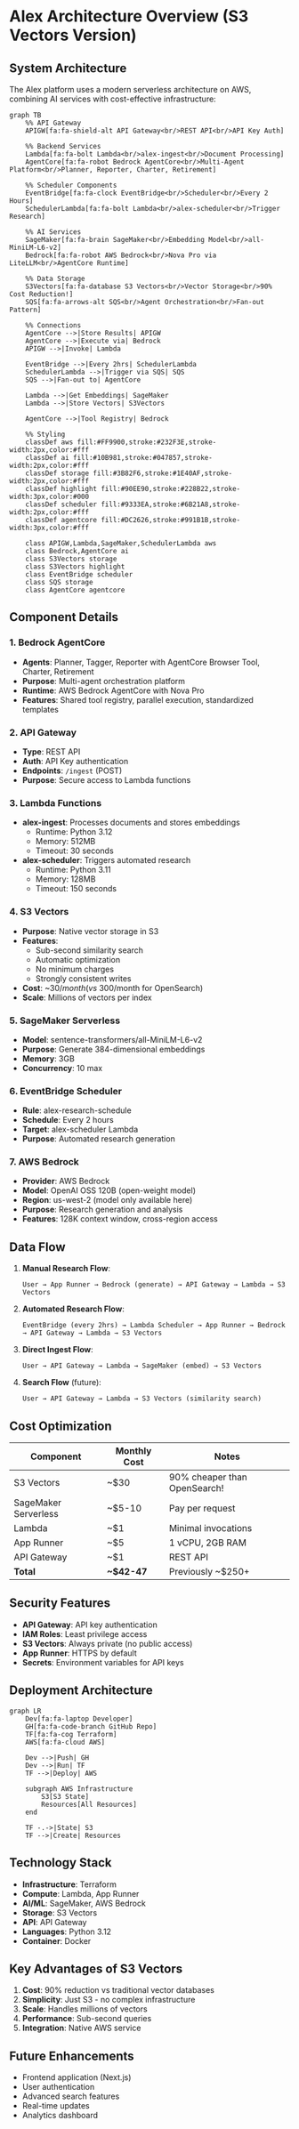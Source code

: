 # Alex Architecture Overview (S3 Vectors Version)

## System Architecture

The Alex platform uses a modern serverless architecture on AWS, combining AI services with cost-effective infrastructure:


```mermaid
graph TB
    %% API Gateway
    APIGW[fa:fa-shield-alt API Gateway<br/>REST API<br/>API Key Auth]
    
    %% Backend Services
    Lambda[fa:fa-bolt Lambda<br/>alex-ingest<br/>Document Processing]
    AgentCore[fa:fa-robot Bedrock AgentCore<br/>Multi-Agent Platform<br/>Planner, Reporter, Charter, Retirement]
    
    %% Scheduler Components
    EventBridge[fa:fa-clock EventBridge<br/>Scheduler<br/>Every 2 Hours]
    SchedulerLambda[fa:fa-bolt Lambda<br/>alex-scheduler<br/>Trigger Research]
    
    %% AI Services
    SageMaker[fa:fa-brain SageMaker<br/>Embedding Model<br/>all-MiniLM-L6-v2]
    Bedrock[fa:fa-robot AWS Bedrock<br/>Nova Pro via LiteLLM<br/>AgentCore Runtime]
    
    %% Data Storage
    S3Vectors[fa:fa-database S3 Vectors<br/>Vector Storage<br/>90% Cost Reduction!]
    SQS[fa:fa-arrows-alt SQS<br/>Agent Orchestration<br/>Fan-out Pattern]
    
    %% Connections
    AgentCore -->|Store Results| APIGW
    AgentCore -->|Execute via| Bedrock
    APIGW -->|Invoke| Lambda
    
    EventBridge -->|Every 2hrs| SchedulerLambda
    SchedulerLambda -->|Trigger via SQS| SQS
    SQS -->|Fan-out to| AgentCore
    
    Lambda -->|Get Embeddings| SageMaker
    Lambda -->|Store Vectors| S3Vectors
    
    AgentCore -->|Tool Registry| Bedrock
    
    %% Styling
    classDef aws fill:#FF9900,stroke:#232F3E,stroke-width:2px,color:#fff
    classDef ai fill:#10B981,stroke:#047857,stroke-width:2px,color:#fff
    classDef storage fill:#3B82F6,stroke:#1E40AF,stroke-width:2px,color:#fff
    classDef highlight fill:#90EE90,stroke:#228B22,stroke-width:3px,color:#000
    classDef scheduler fill:#9333EA,stroke:#6B21A8,stroke-width:2px,color:#fff
    classDef agentcore fill:#DC2626,stroke:#991B1B,stroke-width:3px,color:#fff
    
    class APIGW,Lambda,SageMaker,SchedulerLambda aws
    class Bedrock,AgentCore ai
    class S3Vectors storage
    class S3Vectors highlight
    class EventBridge scheduler
    class SQS storage
    class AgentCore agentcore
```


## Component Details

### 1. **Bedrock AgentCore**
- **Agents**: Planner, Tagger, Reporter with AgentCore Browser Tool, Charter, Retirement
- **Purpose**: Multi-agent orchestration platform
- **Runtime**: AWS Bedrock AgentCore with Nova Pro
- **Features**: Shared tool registry, parallel execution, standardized templates

### 2. **API Gateway**
- **Type**: REST API
- **Auth**: API Key authentication
- **Endpoints**: `/ingest` (POST)
- **Purpose**: Secure access to Lambda functions

### 3. **Lambda Functions**
- **alex-ingest**: Processes documents and stores embeddings
  - Runtime: Python 3.12
  - Memory: 512MB
  - Timeout: 30 seconds
- **alex-scheduler**: Triggers automated research
  - Runtime: Python 3.11
  - Memory: 128MB
  - Timeout: 150 seconds

### 4. **S3 Vectors** 
- **Purpose**: Native vector storage in S3
- **Features**: 
  - Sub-second similarity search
  - Automatic optimization
  - No minimum charges
  - Strongly consistent writes
- **Cost**: ~$30/month (vs ~$300/month for OpenSearch)
- **Scale**: Millions of vectors per index


### 5. **SageMaker Serverless**
- **Model**: sentence-transformers/all-MiniLM-L6-v2
- **Purpose**: Generate 384-dimensional embeddings
- **Memory**: 3GB
- **Concurrency**: 10 max

### 6. **EventBridge Scheduler**
- **Rule**: alex-research-schedule
- **Schedule**: Every 2 hours
- **Target**: alex-scheduler Lambda
- **Purpose**: Automated research generation

### 7. **AWS Bedrock**
- **Provider**: AWS Bedrock
- **Model**: OpenAI OSS 120B (open-weight model)
- **Region**: us-west-2 (model only available here)
- **Purpose**: Research generation and analysis
- **Features**: 128K context window, cross-region access

## Data Flow

1. **Manual Research Flow**:
   ```
   User → App Runner → Bedrock (generate) → API Gateway → Lambda → S3 Vectors
   ```

2. **Automated Research Flow**:
   ```
   EventBridge (every 2hrs) → Lambda Scheduler → App Runner → Bedrock → API Gateway → Lambda → S3 Vectors
   ```

3. **Direct Ingest Flow**:
   ```
   User → API Gateway → Lambda → SageMaker (embed) → S3 Vectors
   ```

4. **Search Flow** (future):
   ```
   User → API Gateway → Lambda → S3 Vectors (similarity search)
   ```

## Cost Optimization

| Component | Monthly Cost | Notes |
|-----------|-------------|-------|
| S3 Vectors | ~$30 | 90% cheaper than OpenSearch! |
| SageMaker Serverless | ~$5-10 | Pay per request |
| Lambda | ~$1 | Minimal invocations |
| App Runner | ~$5 | 1 vCPU, 2GB RAM |
| API Gateway | ~$1 | REST API |
| **Total** | **~$42-47** | Previously ~$250+ |

## Security Features

- **API Gateway**: API key authentication
- **IAM Roles**: Least privilege access
- **S3 Vectors**: Always private (no public access)
- **App Runner**: HTTPS by default
- **Secrets**: Environment variables for API keys

## Deployment Architecture

```mermaid
graph LR
    Dev[fa:fa-laptop Developer]
    GH[fa:fa-code-branch GitHub Repo]
    TF[fa:fa-cog Terraform]
    AWS[fa:fa-cloud AWS]
    
    Dev -->|Push| GH
    Dev -->|Run| TF
    TF -->|Deploy| AWS
    
    subgraph AWS Infrastructure
        S3[S3 State]
        Resources[All Resources]
    end
    
    TF -.->|State| S3
    TF -->|Create| Resources
```

## Technology Stack

- **Infrastructure**: Terraform
- **Compute**: Lambda, App Runner
- **AI/ML**: SageMaker, AWS Bedrock
- **Storage**: S3 Vectors
- **API**: API Gateway
- **Languages**: Python 3.12
- **Container**: Docker

## Key Advantages of S3 Vectors

1. **Cost**: 90% reduction vs traditional vector databases
2. **Simplicity**: Just S3 - no complex infrastructure
3. **Scale**: Handles millions of vectors
4. **Performance**: Sub-second queries
5. **Integration**: Native AWS service

## Future Enhancements

- Frontend application (Next.js)
- User authentication
- Advanced search features
- Real-time updates
- Analytics dashboard